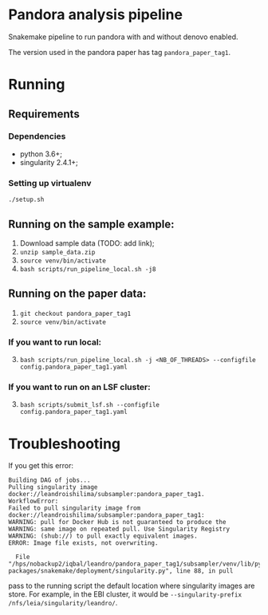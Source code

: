 # Pandora analysis pipeline

Snakemake pipeline to run pandora with and without denovo enabled.

The version used in the pandora paper has tag `pandora_paper_tag1`.

# Running

## Requirements

### Dependencies
* python 3.6+;
* singularity 2.4.1+;

### Setting up virtualenv
`./setup.sh`

## Running on the sample example:

1. Download sample data (TODO: add link);
2. `unzip sample_data.zip`
3. `source venv/bin/activate`
4. `bash scripts/run_pipeline_local.sh -j8`

## Running on the paper data:

1. `git checkout pandora_paper_tag1`
2. `source venv/bin/activate`

### If you want to run local:

3. `bash scripts/run_pipeline_local.sh -j <NB_OF_THREADS> --configfile config.pandora_paper_tag1.yaml`

### If you want to run on an LSF cluster:

3. `bash scripts/submit_lsf.sh --configfile config.pandora_paper_tag1.yaml`

# Troubleshooting

If you get this error:
```
Building DAG of jobs...
Pulling singularity image docker://leandroishilima/subsampler:pandora_paper_tag1.
WorkflowError:
Failed to pull singularity image from docker://leandroishilima/subsampler:pandora_paper_tag1:
WARNING: pull for Docker Hub is not guaranteed to produce the
WARNING: same image on repeated pull. Use Singularity Registry
WARNING: (shub://) to pull exactly equivalent images.
ERROR: Image file exists, not overwriting.

  File "/hps/nobackup2/iqbal/leandro/pandora_paper_tag1/subsampler/venv/lib/python3.7/site-packages/snakemake/deployment/singularity.py", line 88, in pull
```

pass to the running script the default location where singularity images are store.
For example, in the EBI cluster, it would be `--singularity-prefix /nfs/leia/singularity/leandro/`.

